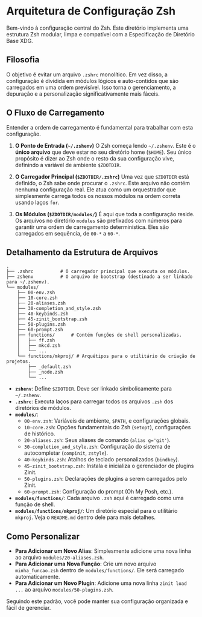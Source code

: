 # Arquitetura de Configuração Zsh

Bem-vindo à configuração central do Zsh. Este diretório implementa uma estrutura Zsh modular, limpa e compatível com a Especificação de Diretório Base XDG.

## Filosofia

O objetivo é evitar um arquivo `.zshrc` monolítico. Em vez disso, a configuração é dividida em módulos lógicos e auto-contidos que são carregados em uma ordem previsível. Isso torna o gerenciamento, a depuração e a personalização significativamente mais fáceis.

## O Fluxo de Carregamento

Entender a ordem de carregamento é fundamental para trabalhar com esta configuração.

1.  **O Ponto de Entrada (`~/.zshenv`)**
    O Zsh começa lendo `~/.zshenv`. Este é o **único arquivo** que deve estar no seu diretório home (`$HOME`). Seu único propósito é dizer ao Zsh onde o resto da sua configuração vive, definindo a variável de ambiente `$ZDOTDIR`.

2.  **O Carregador Principal (`$ZDOTDIR/.zshrc`)**
    Uma vez que `$ZDOTDIR` está definido, o Zsh sabe onde procurar o `.zshrc`. Este arquivo não contém nenhuma configuração real. Ele atua como um orquestrador que simplesmente carrega todos os nossos módulos na ordem correta usando laços `for`.

3.  **Os Módulos (`$ZDOTDIR/modules/`)**
    É aqui que toda a configuração reside. Os arquivos no diretório `modules` são prefixados com números para garantir uma ordem de carregamento determinística. Eles são carregados em sequência, de `00-*` a `60-*`.

## Detalhamento da Estrutura de Arquivos

```
.
├── .zshrc          # O carregador principal que executa os módulos.
├── zshenv          # O arquivo de bootstrap (destinado a ser linkado para ~/.zshenv).
└── modules/
    ├── 00-env.zsh
    ├── 10-core.zsh
    ├── 20-aliases.zsh
    ├── 30-completion_and_style.zsh
    ├── 40-keybinds.zsh
    ├── 45-zinit_bootstrap.zsh
    ├── 50-plugins.zsh
    ├── 60-prompt.zsh
    ├── functions/      # Contém funções de shell personalizadas.
    │   ├── ff.zsh
    │   ├── mkcd.zsh
    │   └── ...
    └── functions/mkproj/ # Arquétipos para o utilitário de criação de projetos.
        ├── _default.zsh
        ├── _node.zsh
        └── ...
```

-   **`zshenv`**: Define `$ZDOTDIR`. Deve ser linkado simbolicamente para `~/.zshenv`.
-   **`.zshrc`**: Executa laços para carregar todos os arquivos `.zsh` dos diretórios de módulos.
-   **`modules/`**:
    -   `00-env.zsh`: Variáveis de ambiente, `$PATH`, e configurações globais.
    -   `10-core.zsh`: Opções fundamentais do Zsh (`setopt`), configurações de histórico.
    -   `20-aliases.zsh`: Seus aliases de comando (`alias g='git'`).
    -   `30-completion_and_style.zsh`: Configuração do sistema de autocompletar (`compinit`, `zstyle`).
    -   `40-keybinds.zsh`: Atalhos de teclado personalizados (`bindkey`).
    -   `45-zinit_bootstrap.zsh`: Instala e inicializa o gerenciador de plugins Zinit.
    -   `50-plugins.zsh`: Declarações de plugins a serem carregados pelo Zinit.
    -   `60-prompt.zsh`: Configuração do prompt (Oh My Posh, etc.).
-   **`modules/functions/`**: Cada arquivo `.zsh` aqui é carregado como uma função de shell.
-   **`modules/functions/mkproj/`**: Um diretório especial para o utilitário `mkproj`. Veja o `README.md` dentro dele para mais detalhes.

## Como Personalizar

-   **Para Adicionar um Novo Alias**: Simplesmente adicione uma nova linha ao arquivo `modules/20-aliases.zsh`.
-   **Para Adicionar uma Nova Função**: Crie um novo arquivo `minha_funcao.zsh` dentro de `modules/functions/`. Ele será carregado automaticamente.
-   **Para Adicionar um Novo Plugin**: Adicione uma nova linha `zinit load ...` ao arquivo `modules/50-plugins.zsh`.

Seguindo este padrão, você pode manter sua configuração organizada e fácil de gerenciar.